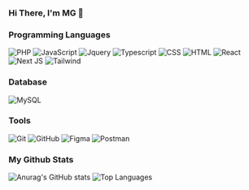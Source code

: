 ### Hi There, I'm MG 👋 

### Programming Languages
 ![PHP](https://img.shields.io/badge/php-%23777BB4.svg?style=for-the-badge&logo=php&logoColor=white)
 ![JavaScript](https://img.shields.io/badge/JavaScript-F7DF1E?style=for-the-badge&logo=javascript&logoColor=black)
 ![Jquery](https://img.shields.io/badge/jQuery-0769AD?style=for-the-badge&logo=jquery&logoColor=white)
 ![Typescript](https://img.shields.io/badge/TypeScript-007ACC?style=for-the-badge&logo=typescript&logoColor=white)
 ![CSS](https://img.shields.io/badge/css3-%231572B6.svg?style=for-the-badge&logo=css3&logoColor=white)
 ![HTML](https://img.shields.io/badge/html5-%23E34F26.svg?style=for-the-badge&logo=html5&logoColor=white)
 ![React](https://img.shields.io/badge/react-%2320232a.svg?style=for-the-badge&logo=react&logoColor=%2361DAFB)
 ![Next JS](https://img.shields.io/badge/Next-black?style=for-the-badge&logo=next.js&logoColor=white)
 ![Tailwind](https://img.shields.io/badge/tailwindcss-%23404d59?logo=TailwindCSS&style=for-the-badge)
 
 ### Database
 ![MySQL](https://img.shields.io/badge/MySQL-00000F?style=for-the-badge&logo=mysql&logoColor=white)

 ### Tools
![Git](https://img.shields.io/badge/git-%23F05033.svg?style=for-the-badge&logo=git&logoColor=white)
![GitHub](https://img.shields.io/badge/github-%23121011.svg?style=for-the-badge&logo=github&logoColor=white)
![Figma](https://img.shields.io/badge/figma-%23F24E1E.svg?style=for-the-badge&logo=figma&logoColor=white)
![Postman](https://img.shields.io/badge/Postman-FF6C37?style=for-the-badge&logo=postman&logoColor=white)
 
 ### My Github Stats 
![Anurag's GitHub stats](https://github-readme-stats.vercel.app/api?username=ongyiren1994&show_icons=true&theme=radical)
![Top Languages](https://github-readme-stats.vercel.app/api/top-langs/?username=ongyiren1994&langs_count=10&count_private=true&hide=javascript&layout=compact)

<!--

**dogeTan/dogeTan** is a ✨ _special_ ✨ repository because its `README.md` (this file) appears on your GitHub profile.

Here are some ideas to get you started:

- 🔭 I’m currently working on ...
- 🌱 I’m currently learning ...
- 👯 I’m looking to collaborate on ...
- 🤔 I’m looking for help with ...
- 💬 Ask me about ...
- 📫 How to reach me: ...
- 😄 Pronouns: ...
- ⚡ Fun fact: ...
-->
